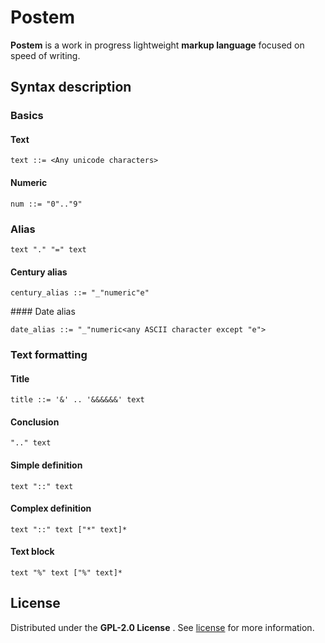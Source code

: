 # Postem

**Postem** is a work in progress lightweight **markup language** focused on speed of writing.

## Syntax description

### Basics

#### Text

```bnf
text ::= <Any unicode characters>
```

#### Numeric

```bnf
num ::= "0".."9"
```

### Alias

```bnf
text "." "=" text
```
#### Century alias

```bnf
century_alias ::= "_"numeric"e"
```

#### Date alias

```bnf
date_alias ::= "_"numeric<any ASCII character except "e">
```
### Text formatting

#### Title

```bnf
title ::= '&' .. '&&&&&&' text
```

#### Conclusion

```bnf
".." text
```
#### Simple definition

```bnf
text "::" text
```

#### Complex definition

```bnf
text "::" text ["*" text]*
```

#### Text block

```bnf
text "%" text ["%" text]*
```

## License

Distributed under the **GPL-2.0 License** . See [license](LICENSE) for more information.